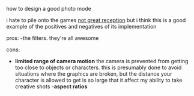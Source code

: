 how to design a good photo mode

i hate to pile onto the games [not great reception]() but i think this is a good example of the positives and negatives of its implementation

pros:
-the filters. they're all awesome


cons:
- **limited range of camera motion** the camera is prevented from getting too close to objects or characters. this is presumably done to avoid situations where the graphics are broken, but the distance your character is allowed to get is so large that it affect my ability to take creative shots
-**aspect ratios** 